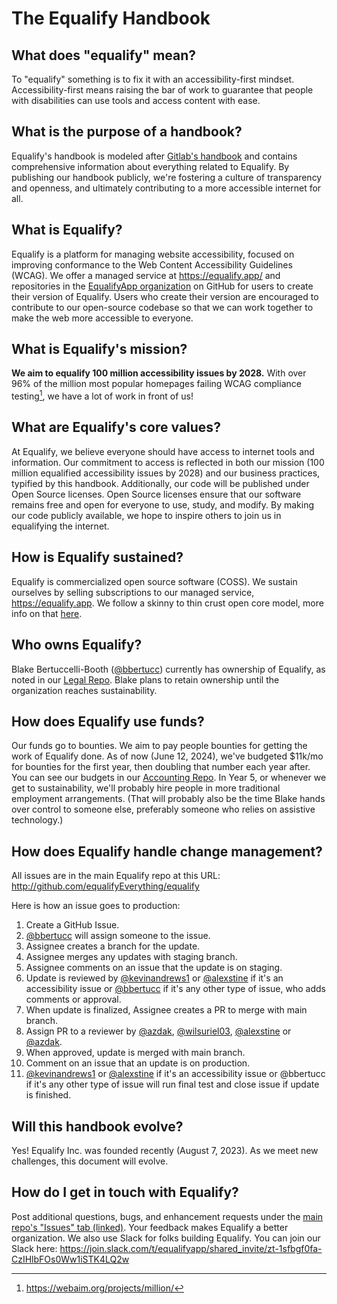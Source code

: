 # The Equalify Handbook

## What does "equalify" mean?
To "equalify" something is to fix it with an accessibility-first mindset. Accessibility-first means raising the bar of work to guarantee that people with disabilities can use tools and access content with ease.

## What is the purpose of a handbook?
Equalify's handbook is modeled after [Gitlab's handbook](https://about.gitlab.com/handbook/) and contains comprehensive information about everything related to Equalify. By publishing our handbook publicly, we're fostering a culture of transparency and openness, and ultimately contributing to a more accessible internet for all.

## What is Equalify?
Equalify is a platform for managing website accessibility, focused on improving conformance to the Web Content Accessibility Guidelines (WCAG). We offer a managed service at https://equalify.app/ and repositories in the [EqualifyApp organization](https://github.com/EqualifyApp/) on GitHub for users to create their version of Equalify. Users who create their version are encouraged to contribute to our open-source codebase so that we can work together to make the web more accessible to everyone.

## What is Equalify's mission?
**We aim to equalify 100 million accessibility issues by 2028.** With over 96% of the million most popular homepages failing WCAG compliance testing[^1], we have a lot of work in front of us!

## What are Equalify's core values?
At Equalify, we believe everyone should have access to internet tools and information. Our commitment to access is reflected in both our mission (100 million equalified accessibility issues by 2028) and our business practices, typified by this handbook. Additionally, our code will be published under Open Source licenses. Open Source licenses ensure that our software remains free and open for everyone to use, study, and modify. By making our code publicly available, we hope to inspire others to join us in equalifying the internet. 

## How is Equalify sustained?
Equalify is commercialized open source software (COSS). We sustain ourselves by selling subscriptions to our managed service, https://equalify.app. We follow a skinny to thin crust open core model, more info on that [here](https://twitter.com/bbertucc/status/1693449703453589898?s=20).

## Who owns Equalify?
Blake Bertuccelli-Booth ([@bbertucc](https://github.com/bbertucc)) currently has ownership of Equalify, as noted in our [Legal Repo](https://github.com/EqualifyEverything/equalify-legal/). Blake plans to retain ownership until the organization reaches sustainability.

## How does Equalify use funds?
Our funds go to bounties. We aim to pay people bounties for getting the work of Equalify done. As of now (June 12, 2024), we've budgeted $11k/mo for bounties for the first year, then doubling that number each year after. You can see our budgets in our [Accounting Repo](https://github.com/EqualifyEverything/equalify-accounting/). In Year 5, or whenever we get to sustainability, we'll probably hire people in more traditional employment arrangements. (That will probably also be the time Blake hands over control to someone else, preferably someone who relies on assistive technology.)

## How does Equalify handle change management?
All issues are in the main Equalify repo at this URL: http://github.com/equalifyEverything/equalify 

Here is how an issue goes to production:
1. Create a GitHub Issue.
2. [@bbertucc](http://github.com/bbertucc) will assign someone to the issue.
3. Assignee creates a branch for the update.
4. Assignee merges any updates with staging branch. 
5. Assignee comments on an issue that the update is on staging.
6. Update is reviewed by [@kevinandrews1](https://github.com/kevinandrews1) or [@alexstine](https://github.com/alexstine) if it's an accessibility issue or [@bbertucc](http://github.com/bbertucc) if it's any other type of issue, who adds comments or approval.
7. When update is finalized, Assignee creates a PR to merge with main branch.
8. Assign PR to a reviewer by [@azdak](https://github.com/azdak), [@wilsuriel03](https://github.com/wilsuriel03), [@alexstine](https://github.com/alexstine) or [@azdak](https://github.com/heythisischris).
9. When approved, update is merged with main branch.
10. Comment on an issue that an update is on production.
11. [@kevinandrews1](https://github.com/kevinandrews1) or [@alexstine](https://github.com/alexstine) if it's an accessibility issue or @bbertucc if it's any other type of issue will run final test and close issue if update is finished.

## Will this handbook evolve?
Yes! Equalify Inc. was founded recently (August 7, 2023). As we meet new challenges, this document will evolve.

## How do I get in touch with Equalify?
Post additional questions, bugs, and enhancement requests under the [main repo's "Issues" tab (linked)](https://github.com/EqualifyApp/equalify/issues). Your feedback makes Equalify a better organization. We also use Slack for folks building Equalify. You can join our Slack here: https://join.slack.com/t/equalifyapp/shared_invite/zt-1sfbgf0fa-CzIHlbFOs0Ww1iSTK4LQ2w

[^1]: https://webaim.org/projects/million/
